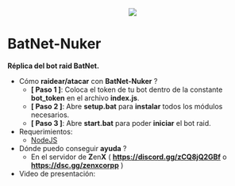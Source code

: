 <div align="center">
  <img  src="https://i.ibb.co/47tcKtf/imagen.png">
</div>

# BatNet-Nuker
**Réplica del bot raid BatNet.**

- Cómo **raidear/atacar** con **BatNet-Nuker** ?
  - **[ Paso 1 ]**: Coloca el token de tu bot dentro de la constante **bot_token** en el archivo **index.js**.
  - **[ Paso 2 ]**: Abre **setup.bat** para **instalar** todos los módulos necesarios.
  - **[ Paso 3 ]**: Abre **start.bat** para poder **iniciar** el bot raid.
- Requerimientos:
  - [NodeJS](https://nodejs.org/en/)
- Dónde puedo conseguir **ayuda** ?
  - En el servidor de **Z**en**X** ( **https://discord.gg/zCQ8jQ2GBf** o **https://dsc.gg/zenxcorpp** )
- Video de presentación: 

